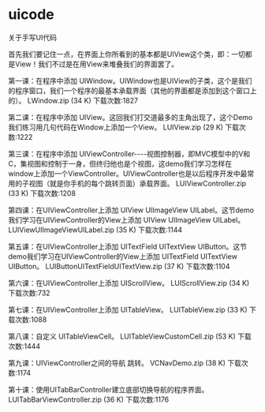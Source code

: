 uicode
======

关于手写UI代码



首先我们要记住一点，在界面上你所看到的基本都是UIView这个类，即：一切都是View！我们不过是在用View来堆叠我们的界面罢了。

第一课：在程序中添加 UIWindow。UIWindow也是UIView的子类，这个是我们的程序窗口，我们一个程序的最基本承载界面（其他的界面都是添加到这个窗口上的）。
 LWindow.zip (34 K) 下载次数:1827 

第二课：在程序中添加 UIView。这回我们打交道最多的主角出现了，这个Demo我们练习用几句代码在Window上添加一个View。
 LUIView.zip (29 K) 下载次数:1222 

第三课：在程序中添加 UIViewController----视图控制器，即MVC模型中的V和C，集视图和控制于一身，但终归他也是个视图，这demo我们学习怎样在window上添加一个ViewController。UIViewController也是以后程序开发中最常用的子视图（就是你手机的每个跳转页面）承载界面。
 LUIViewController.zip (33 K) 下载次数:1208 

第四课：在UIViewController上添加 UIView UIImageView UILabel。这节demo我们学习在UIViewController的View上添加 UIView UIImageView UILabel。
 LUIViewUIImageViewUILabel.zip (35 K) 下载次数:1144 

第五课：在UIViewController上添加 UITextField UITextView UIButton。这节demo我们学习在UIViewController的View上添加 UITextField UITextView UIButton。
 LUIButtonUITextFieldUITextView.zip (37 K) 下载次数:1104 

第六课：在UIViewController上添加 UIScrollView。
 LUIScrollView.zip (34 K) 下载次数:732 

第七课：在UIViewController上添加 UITableView。
 LUITableView.zip (33 K) 下载次数:1088 

第八课：自定义 UITableViewCell。
 LUITableViewCustomCell.zip (53 K) 下载次数:1444 

第九课：UIViewController之间的导航 跳转。
 VCNavDemo.zip (38 K) 下载次数:1174 

第十课：使用UITabBarController建立底部切换导航的程序界面。
 LUITabBarViewController.zip (36 K) 下载次数:1176 
